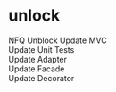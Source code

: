 # unlock
NFQ Unblock
Update MVC <br>
Update Unit Tests <br>
Update Adapter <br>
Update Facade <br>
Update Decorator <br>


